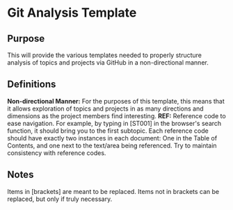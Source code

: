 # Git Analysis Template

## Purpose
This will provide the various templates needed to properly structure analysis of topics and projects via GitHub in a non-directional manner.

## Definitions
**Non-directional Manner:** For the purposes of this template, this means that it allows exploration of topics and projects in as many directions and dimensions as the project members find interesting.
**REF:** Reference code to ease navigation. For example, by typing in [ST001] in the browser's search function, it should bring you to the first subtopic. Each reference code should have exactly two instances in each document: One in the Table of Contents, and one next to the text/area being referenced. Try to maintain consistency with reference codes.

## Notes
Items in [brackets] are meant to be replaced. Items not in brackets can be replaced, but only if truly necessary.
